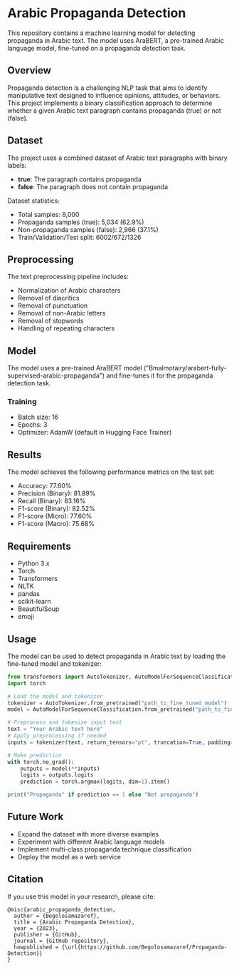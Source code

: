 # Arabic Propaganda Detection

This repository contains a machine learning model for detecting propaganda in Arabic text. The model uses AraBERT, a pre-trained Arabic language model, fine-tuned on a propaganda detection task.

## Overview

Propaganda detection is a challenging NLP task that aims to identify manipulative text designed to influence opinions, attitudes, or behaviors. This project implements a binary classification approach to determine whether a given Arabic text paragraph contains propaganda (true) or not (false).

## Dataset

The project uses a combined dataset of Arabic text paragraphs with binary labels:
- **true**: The paragraph contains propaganda
- **false**: The paragraph does not contain propaganda

Dataset statistics:
- Total samples: 8,000
- Propaganda samples (true): 5,034 (62.9%)
- Non-propaganda samples (false): 2,966 (37.1%)
- Train/Validation/Test split: 6002/672/1326

## Preprocessing

The text preprocessing pipeline includes:
- Normalization of Arabic characters
- Removal of diacritics
- Removal of punctuation
- Removal of non-Arabic letters
- Removal of stopwords
- Handling of repeating characters

## Model

The model uses a pre-trained AraBERT model ("Bmalmotairy/arabert-fully-supervised-arabic-propaganda") and fine-tunes it for the propaganda detection task.

### Training

- Batch size: 16
- Epochs: 3
- Optimizer: AdamW (default in Hugging Face Trainer)

## Results

The model achieves the following performance metrics on the test set:

- Accuracy: 77.60%
- Precision (Binary): 81.89%
- Recall (Binary): 83.16%
- F1-score (Binary): 82.52%
- F1-score (Micro): 77.60%
- F1-score (Macro): 75.68%

## Requirements

- Python 3.x
- Torch
- Transformers
- NLTK
- pandas
- scikit-learn
- BeautifulSoup
- emoji

## Usage

The model can be used to detect propaganda in Arabic text by loading the fine-tuned model and tokenizer:

```python
from transformers import AutoTokenizer, AutoModelForSequenceClassification
import torch

# Load the model and tokenizer
tokenizer = AutoTokenizer.from_pretrained("path_to_fine_tuned_model")
model = AutoModelForSequenceClassification.from_pretrained("path_to_fine_tuned_model")

# Preprocess and tokenize input text
text = "Your Arabic text here"
# Apply preprocessing if needed
inputs = tokenizer(text, return_tensors="pt", truncation=True, padding=True)

# Make prediction
with torch.no_grad():
    outputs = model(**inputs)
    logits = outputs.logits
    prediction = torch.argmax(logits, dim=1).item()

print("Propaganda" if prediction == 1 else "Not propaganda")
```

## Future Work

- Expand the dataset with more diverse examples
- Experiment with different Arabic language models
- Implement multi-class propaganda technique classification
- Deploy the model as a web service

## Citation

If you use this model in your research, please cite:

```
@misc{arabic_propaganda_detection,
  author = {Begolosamazaref},
  title = {Arabic Propaganda Detection},
  year = {2023},
  publisher = {GitHub},
  journal = {GitHub repository},
  howpublished = {\url{https://github.com/Begolosamazaref/Propaganda-Detection}}
}
```
